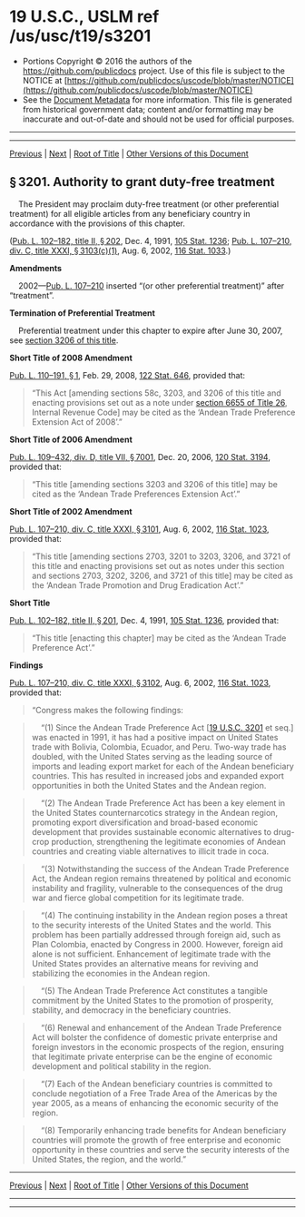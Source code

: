 ---
---

# 19 U.S.C., USLM ref /us/usc/t19/s3201

* Portions Copyright © 2016 the authors of the https://github.com/publicdocs project.
  Use of this file is subject to the NOTICE at [https://github.com/publicdocs/uscode/blob/master/NOTICE](https://github.com/publicdocs/uscode/blob/master/NOTICE)
* See the [Document Metadata](././../../../..//README.md) for more information.
  This file is generated from historical government data; content and/or formatting may be inaccurate and out-of-date and should not be used for official purposes.

----------
----------

[Previous](./../../../..//us/usc/t19/ch20/m__us_usc_t19_ch20.md) | [Next](./../../../..//us/usc/t19/ch20/m__us_usc_t19_s3202.md) | [Root of Title](./../../../../) | [Other Versions of this Document](https://publicdocs.github.io/go/links?ns=uslm&ref=%2Fus%2Fusc%2Ft19%2Fs3201)

## § 3201. Authority to grant duty-free treatment

    The President may proclaim duty-free treatment (or other preferential treatment) for all eligible articles from any beneficiary country in accordance with the provisions of this chapter.

([Pub. L. 102–182, title II, § 202][/us/pl/102/182/s202], Dec. 4, 1991, [105 Stat. 1236][/us/stat/105/1236]; [Pub. L. 107–210, div. C, title XXXI, § 3103(c)(1)][/us/pl/107/210/s3103/c/1], Aug. 6, 2002, [116 Stat. 1033][/us/stat/116/1033].)

 __Amendments__ 

    2002—[Pub. L. 107–210][/us/pl/107/210] inserted “(or other preferential treatment)” after “treatment”.

 __Termination of Preferential Treatment__ 

    Preferential treatment under this chapter to expire after June 30, 2007, see [section 3206 of this title][/us/usc/t19/s3206].

 __Short Title of 2008 Amendment__ 

[Pub. L. 110–191, § 1][/us/pl/110/191/s1], Feb. 29, 2008, [122 Stat. 646][/us/stat/122/646], provided that: 

> “This Act \[amending sections 58c, 3203, and 3206 of this title and enacting provisions set out as a note under [section 6655 of Title 26][/us/usc/t26/s6655], Internal Revenue Code\] may be cited as the ‘Andean Trade Preference Extension Act of 2008’.”

 __Short Title of 2006 Amendment__ 

[Pub. L. 109–432, div. D, title VII, § 7001][/us/pl/109/432/s7001], Dec. 20, 2006, [120 Stat. 3194][/us/stat/120/3194], provided that: 

> “This title \[amending sections 3203 and 3206 of this title\] may be cited as the ‘Andean Trade Preferences Extension Act’.”

 __Short Title of 2002 Amendment__ 

[Pub. L. 107–210, div. C, title XXXI, § 3101][/us/pl/107/210/s3101], Aug. 6, 2002, [116 Stat. 1023][/us/stat/116/1023], provided that: 

> “This title \[amending sections 2703, 3201 to 3203, 3206, and 3721 of this title and enacting provisions set out as notes under this section and sections 2703, 3202, 3206, and 3721 of this title\] may be cited as the ‘Andean Trade Promotion and Drug Eradication Act’.”

 __Short Title__ 

[Pub. L. 102–182, title II, § 201][/us/pl/102/182/s201], Dec. 4, 1991, [105 Stat. 1236][/us/stat/105/1236], provided that: 

> “This title \[enacting this chapter\] may be cited as the ‘Andean Trade Preference Act’.”

 __Findings__ 

[Pub. L. 107–210, div. C, title XXXI, § 3102][/us/pl/107/210/s3102], Aug. 6, 2002, [116 Stat. 1023][/us/stat/116/1023], provided that: 

> “Congress makes the following findings:

>     “(1) Since the Andean Trade Preference Act \[[19 U.S.C. 3201][/us/usc/t19/s3201] et seq.\] was enacted in 1991, it has had a positive impact on United States trade with Bolivia, Colombia, Ecuador, and Peru. Two-way trade has doubled, with the United States serving as the leading source of imports and leading export market for each of the Andean beneficiary countries. This has resulted in increased jobs and expanded export opportunities in both the United States and the Andean region.

>     “(2) The Andean Trade Preference Act has been a key element in the United States counternarcotics strategy in the Andean region, promoting export diversification and broad-based economic development that provides sustainable economic alternatives to drug-crop production, strengthening the legitimate economies of Andean countries and creating viable alternatives to illicit trade in coca.

>     “(3) Notwithstanding the success of the Andean Trade Preference Act, the Andean region remains threatened by political and economic instability and fragility, vulnerable to the consequences of the drug war and fierce global competition for its legitimate trade.

>     “(4) The continuing instability in the Andean region poses a threat to the security interests of the United States and the world. This problem has been partially addressed through foreign aid, such as Plan Colombia, enacted by Congress in 2000. However, foreign aid alone is not sufficient. Enhancement of legitimate trade with the United States provides an alternative means for reviving and stabilizing the economies in the Andean region.

>     “(5) The Andean Trade Preference Act constitutes a tangible commitment by the United States to the promotion of prosperity, stability, and democracy in the beneficiary countries.

>     “(6) Renewal and enhancement of the Andean Trade Preference Act will bolster the confidence of domestic private enterprise and foreign investors in the economic prospects of the region, ensuring that legitimate private enterprise can be the engine of economic development and political stability in the region.

>     “(7) Each of the Andean beneficiary countries is committed to conclude negotiation of a Free Trade Area of the Americas by the year 2005, as a means of enhancing the economic security of the region.

>     “(8) Temporarily enhancing trade benefits for Andean beneficiary countries will promote the growth of free enterprise and economic opportunity in these countries and serve the security interests of the United States, the region, and the world.”

----------

[Previous](./../../../..//us/usc/t19/ch20/m__us_usc_t19_ch20.md) | [Next](./../../../..//us/usc/t19/ch20/m__us_usc_t19_s3202.md) | [Root of Title](./../../../../) | [Other Versions of this Document](https://publicdocs.github.io/go/links?ns=uslm&ref=%2Fus%2Fusc%2Ft19%2Fs3201)

----------
----------

[/us/pl/102/182/s202]: https://publicdocs.github.io/go/links?ns=uslm&ref=%2Fus%2Fpl%2F102%2F182%2Fs202
[/us/stat/105/1236]: https://publicdocs.github.io/go/links?ns=uslm&ref=%2Fus%2Fstat%2F105%2F1236
[/us/pl/107/210/s3103/c/1]: https://publicdocs.github.io/go/links?ns=uslm&ref=%2Fus%2Fpl%2F107%2F210%2Fs3103%2Fc%2F1
[/us/stat/116/1033]: https://publicdocs.github.io/go/links?ns=uslm&ref=%2Fus%2Fstat%2F116%2F1033
[/us/pl/107/210]: https://publicdocs.github.io/go/links?ns=uslm&ref=%2Fus%2Fpl%2F107%2F210
[/us/usc/t19/s3206]: https://publicdocs.github.io/go/links?ns=uslm&ref=%2Fus%2Fusc%2Ft19%2Fs3206
[/us/pl/110/191/s1]: https://publicdocs.github.io/go/links?ns=uslm&ref=%2Fus%2Fpl%2F110%2F191%2Fs1
[/us/stat/122/646]: https://publicdocs.github.io/go/links?ns=uslm&ref=%2Fus%2Fstat%2F122%2F646
[/us/usc/t26/s6655]: https://publicdocs.github.io/go/links?ns=uslm&ref=%2Fus%2Fusc%2Ft26%2Fs6655
[/us/pl/109/432/s7001]: https://publicdocs.github.io/go/links?ns=uslm&ref=%2Fus%2Fpl%2F109%2F432%2Fs7001
[/us/stat/120/3194]: https://publicdocs.github.io/go/links?ns=uslm&ref=%2Fus%2Fstat%2F120%2F3194
[/us/pl/107/210/s3101]: https://publicdocs.github.io/go/links?ns=uslm&ref=%2Fus%2Fpl%2F107%2F210%2Fs3101
[/us/stat/116/1023]: https://publicdocs.github.io/go/links?ns=uslm&ref=%2Fus%2Fstat%2F116%2F1023
[/us/pl/102/182/s201]: https://publicdocs.github.io/go/links?ns=uslm&ref=%2Fus%2Fpl%2F102%2F182%2Fs201
[/us/stat/105/1236]: https://publicdocs.github.io/go/links?ns=uslm&ref=%2Fus%2Fstat%2F105%2F1236
[/us/pl/107/210/s3102]: https://publicdocs.github.io/go/links?ns=uslm&ref=%2Fus%2Fpl%2F107%2F210%2Fs3102
[/us/stat/116/1023]: https://publicdocs.github.io/go/links?ns=uslm&ref=%2Fus%2Fstat%2F116%2F1023
[/us/usc/t19/s3201]: https://publicdocs.github.io/go/links?ns=uslm&ref=%2Fus%2Fusc%2Ft19%2Fs3201


